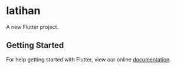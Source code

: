 # latihan

A new Flutter project.

## Getting Started

For help getting started with Flutter, view our online
[documentation](https://flutter.io/).

